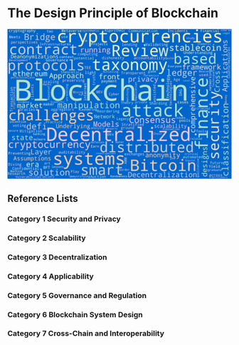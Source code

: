 # The Design Principle of Blockchain

<img src="./figs/wordcloud_blue.png" alt="drawing" width="800"/>



## Reference Lists

### Category 1 Security and Privacy



### Category 2 Scalability



### Category 3 Decentralization


### Category 4 Applicability


### Category 5 Governance and Regulation


### Category 6 Blockchain System Design

### Category 7 Cross-Chain and Interoperability

